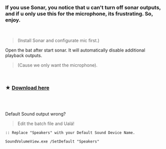 ### If you use Sonar, you notice that u can't turn off sonar outputs, and if u only use this for the microphone, its frustrating. So, enjoy.

</br> 


> (Install Sonar and configurate mic first.)

Open the bat after start sonar. It will automatically disable additional playback outputs.
>  (Cause we only want the microphone).

</br> 

### ★ [Download here](https://github.com/gzmatte/sonar/releases/download/1/Sonar.bat)

</br> 

</br> 

Default Sound output wrong? 
> Edit the batch file and Ualá!

```
:: Replace "Speakers" with your Default Sound Device Name.

SoundVolumeView.exe /SetDefault "Speakers"
```
